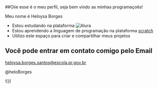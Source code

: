 ##Oiie esse é o meu perfil, seja bem vindo as minhas programaçoẽs! 

Meu nome é Heloysa Borges
- Estou estudando na plataforma ![Alura](https://www.alura.com.br/)
- Estou aprendendo a linguagem de programação na plataforma [scratch](https://scratch.mit.edu/)
- Utilizo este espaço para criar e compartilhar meus projetos


## Vocẽ pode entrar em contato comigo pelo Email

heloysa.borges.santos@escola.pr.gov.br

@heloBorges



![](


